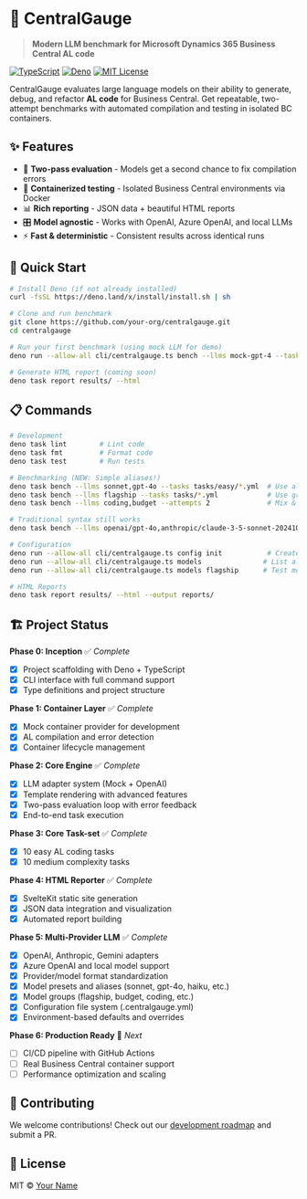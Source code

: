 # 🎯 CentralGauge

> **Modern LLM benchmark for Microsoft Dynamics 365 Business Central AL code**

[![TypeScript](https://img.shields.io/badge/TypeScript-007ACC?style=flat-square&logo=typescript&logoColor=white)](https://www.typescriptlang.org/)
[![Deno](https://img.shields.io/badge/Deno-000000?style=flat-square&logo=deno&logoColor=white)](https://deno.land/)
[![MIT License](https://img.shields.io/badge/License-MIT-green?style=flat-square)](LICENSE)

CentralGauge evaluates large language models on their ability to generate, debug, and refactor **AL code** for Business Central. Get repeatable, two-attempt benchmarks with automated compilation and testing in isolated BC containers.

## ✨ Features

- 🚀 **Two-pass evaluation** - Models get a second chance to fix compilation errors
- 🐳 **Containerized testing** - Isolated Business Central environments via Docker
- 📊 **Rich reporting** - JSON data + beautiful HTML reports
- 🎛️ **Model agnostic** - Works with OpenAI, Azure OpenAI, and local LLMs
- ⚡ **Fast & deterministic** - Consistent results across identical runs

## 🚀 Quick Start

```bash
# Install Deno (if not already installed)
curl -fsSL https://deno.land/x/install/install.sh | sh

# Clone and run benchmark
git clone https://github.com/your-org/centralgauge.git
cd centralgauge

# Run your first benchmark (using mock LLM for demo)
deno run --allow-all cli/centralgauge.ts bench --llms mock-gpt-4 --tasks tasks/sample-task.yml --attempts 2

# Generate HTML report (coming soon)
deno task report results/ --html
```

## 📋 Commands

```bash
# Development
deno task lint        # Lint code
deno task fmt         # Format code  
deno task test        # Run tests

# Benchmarking (NEW: Simple aliases!)
deno task bench --llms sonnet,gpt-4o --tasks tasks/easy/*.yml  # Use aliases
deno task bench --llms flagship --tasks tasks/*.yml            # Use groups
deno task bench --llms coding,budget --attempts 2              # Mix & match

# Traditional syntax still works
deno task bench --llms openai/gpt-4o,anthropic/claude-3-5-sonnet-20241022

# Configuration
deno run --allow-all cli/centralgauge.ts config init           # Create config file
deno run --allow-all cli/centralgauge.ts models               # List all models
deno run --allow-all cli/centralgauge.ts models flagship      # Test model resolution

# HTML Reports
deno task report results/ --html --output reports/
```

## 🏗️ Project Status

**Phase 0: Inception** ✅ *Complete*
- [x] Project scaffolding with Deno + TypeScript
- [x] CLI interface with full command support
- [x] Type definitions and project structure

**Phase 1: Container Layer** ✅ *Complete*
- [x] Mock container provider for development
- [x] AL compilation and error detection
- [x] Container lifecycle management

**Phase 2: Core Engine** ✅ *Complete*
- [x] LLM adapter system (Mock + OpenAI)
- [x] Template rendering with advanced features
- [x] Two-pass evaluation loop with error feedback
- [x] End-to-end task execution

**Phase 3: Core Task-set** ✅ *Complete*
- [x] 10 easy AL coding tasks
- [x] 10 medium complexity tasks

**Phase 4: HTML Reporter** ✅ *Complete*
- [x] SvelteKit static site generation
- [x] JSON data integration and visualization
- [x] Automated report building

**Phase 5: Multi-Provider LLM** ✅ *Complete*
- [x] OpenAI, Anthropic, Gemini adapters
- [x] Azure OpenAI and local model support
- [x] Provider/model format standardization
- [x] Model presets and aliases (sonnet, gpt-4o, haiku, etc.)
- [x] Model groups (flagship, budget, coding, etc.)
- [x] Configuration file system (.centralgauge.yml)
- [x] Environment-based defaults and overrides

**Phase 6: Production Ready** 🚧 *Next*
- [ ] CI/CD pipeline with GitHub Actions
- [ ] Real Business Central container support
- [ ] Performance optimization and scaling

## 🤝 Contributing

We welcome contributions! Check out our [development roadmap](PLAN.md) and submit a PR.

## 📄 License

MIT © [Your Name](https://github.com/your-org)